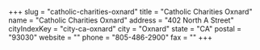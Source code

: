 +++
slug = "catholic-charities-oxnard"
title = "Catholic Charities Oxnard"
name = "Catholic Charities Oxnard"
address = "402 North A Street"
cityIndexKey = "city-ca-oxnard"
city = "Oxnard"
state = "CA"
postal = "93030"
website = ""
phone = "805-486-2900"
fax = ""
+++
